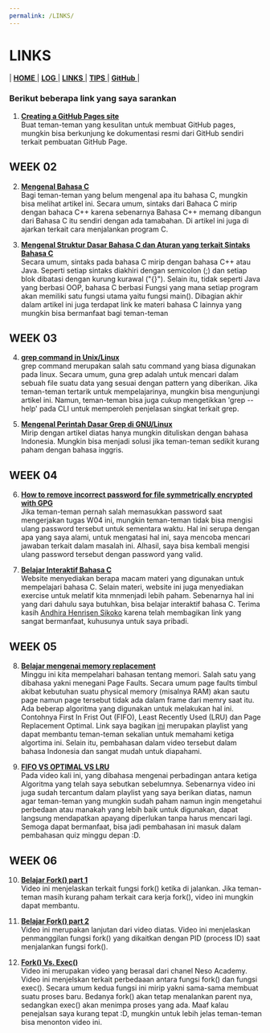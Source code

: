```yaml
---
permalink: /LINKS/
---
```

# LINKS

| [ **HOME** ](index.md) | [ **LOG** ](TXT/MyLog.txt) | [ **LINKS** ]() | [ **TIPS** ](tips.md) | [ **GitHub** ](https://github.com/abdulrahman01uiacid/os212) |

### Berikut beberapa link yang saya sarankan
1. [**Creating a GitHub Pages site**](https://docs.github.com/en/pages/getting-started-with-github-pages/creating-a-github-pages-site)<br>
   Buat teman-teman yang kesulitan untuk membuat GitHub pages, mungkin bisa berkunjung ke dokumentasi resmi dari GitHub sendiri terkait pembuatan GitHub Page.

## WEEK 02
2. [**Mengenal Bahasa C**](https://www.petanikode.com/c-linux/)<br>
   Bagi teman-teman yang belum mengenal apa itu bahasa C, mungkin bisa melihat artikel ini. Secara umum, sintaks dari Bahaca C mirip dengan bahaca C++ karena sebenarnya Bahasa C++ memang dibangun dari Bahasa C itu sendiri dengan ada tamabahan. Di artikel ini juga di ajarkan terkait cara menjalankan program C.

3. [**Mengenal Struktur Dasar Bahasa C dan Aturan yang terkait Sintaks Bahasa C**](https://www.petanikode.com/c-syntak/)<br>
   Secara umum, sintaks pada bahasa C mirip dengan bahasa C++ atau Java. Seperti setiap sintaks diakhiri dengan semicolon (;) dan setiap blok dibatasi dengan kurung kurawal ("{}"). Selain itu, tidak seperti Java yang berbasi OOP, bahasa C berbasi Fungsi yang mana setiap program akan memiliki satu fungsi utama yaitu fungsi main(). Dibagian akhir dalam artikel ini juga terdapat link ke materi bahasa C lainnya   yang mungkin bisa bermanfaat bagi teman-teman

## WEEK 03
4. [**grep command in Unix/Linux**](https://www.geeksforgeeks.org/grep-command-in-unixlinux/)<br>
   grep command merupakan salah satu command yang biasa digunakan pada linux. Secara umum, guna grep adalah untuk mencari dalam sebuah file suatu data yang sesuai dengan pattern yang diberikan. Jika teman-teman tertarik untuk mempelajarinya, mungkin bisa mengunjungi artikel ini. Namun, teman-teman bisa juga cukup mengetikkan 'grep --help' pada CLI  untuk memperoleh penjelasan singkat terkait grep.

5. [**Mengenal Perintah Dasar Grep di GNU/Linux**](https://www.linuxsec.org/2016/10/basic-grep-command.html)<br>
   Mirip dengan artikel diatas hanya mungkin dituliskan dengan bahasa Indonesia. Mungkin bisa menjadi solusi jika teman-teman sedikit kurang paham dengan bahasa inggris.

## WEEK 04
6. [**How to remove incorrect password for file symmetrically encrypted with GPG**](https://superuser.com/questions/1097230/how-to-remove-incorrect-password-for-file-symmetrically-encrypted-with-gpg)<br>
   Jika teman-teman pernah salah memasukkan password saat mengerjakan tugas W04 ini, mungkin teman-teman tidak bisa mengisi ulang password tersebut untuk sementara waktu. Hal ini serupa dengan apa yang saya alami, untuk mengatasi hal ini, saya mencoba mencari jawaban terkait dalam masalah ini. Alhasil, saya bisa kembali mengisi ulang password tersebut dengan password yang valid.

7. [**Belajar Interaktif  Bahasa C**](https://www.learn-c.org/)<br>
   Website menyediakan berapa macam materi yang digunakan untuk mempelajari bahasa C. Selain materi, website ini juga menyediakan exercise untuk melatif kita mnmenjadi lebih paham. Sebenarnya hal ini yang dari dahulu saya butuhkan, bisa belajar interaktif bahasa C. Terima kasih [Andhira Henrisen Sikoko](https://andhi30.github.io/os212/) karena telah membagikan link yang sangat bermanfaat, kuhusunya untuk saya pribadi.

## WEEK 05
8. [**Belajar mengenai memory replacement**](https://www.youtube.com/watch?v=WCky3aQMaPA&list=PL21TusoIkLo8nLC2wdibOhhYwrdXWnulT)<br>
   Minggu ini kita mempelahari bahasan tentang memori. Salah satu yang dibahasa yakni menegani Page Faults. Secara umum page faults timbul akibat kebutuhan suatu physical memory (misalnya RAM) akan sautu page namun page tersebut tidak ada dalam frame dari memry saat itu. Ada beberap algoritma yang digunakan untuk melakukan hal ini. Contohnya First In Frist Out (FIFO), Least Recently Used (LRU) dan Page Replacement Optimal. Link saya bagikan [ini](https://www.youtube.com/watch?v=WCky3aQMaPA&list=PL21TusoIkLo8nLC2wdibOhhYwrdXWnulT) merupakan playlist yang dapat membantu teman-teman sekalian untuk memahami ketiga algortima ini. Selain itu, pembahasan dalam video tersebut dalam bahasa Indonesia dan sangat mudah untuk diapahami.

9. [**FIFO VS OPTIMAL VS LRU**](https://www.youtube.com/watch?v=IHu-8IQ97AQ&list=PL21TusoIkLo8nLC2wdibOhhYwrdXWnulT&index=6)<br>
   Pada video kali ini, yang dibahasa mengenai perbadingan antara ketiga Algoritma yang telah saya sebutkan sebelumnya. Sebenarnya video ini juga sudah tercantum dalam playlist yang saya berikan diatas, namun agar teman-teman yang mungkin sudah paham namun ingin mengetahui perbedaan atau manakah yang lebih baik untuk digunakan, dapat langsung mendapatkan apayang diperlukan tanpa harus mencari lagi. Semoga dapat bermanfaat, bisa jadi pembahasan ini masuk dalam pembahasan quiz minggu depan :D.

## WEEK 06
10. [**Belajar Fork() part 1**](https://www.youtube.com/watch?v=PwxTbksJ2fo)<br>
    Video ini menjelaskan terkait fungsi fork() ketika di jalankan. Jika teman-teman masih kurang paham terkait cara kerja fork(), video ini mungkin dapat membantu.

11. [**Belajar Fork() part 2**](https://www.youtube.com/watch?v=_kUiH8DG-Ao)<br>
    Video ini merupakan lanjutan dari video diatas. Video ini menjelaskan penmanggilan fungsi fork() yang dikaitkan dengan PID (process ID) saat menjalankan fungsi fork().

12. [**Fork() Vs. Exec()**](https://www.youtube.com/watch?v=IFEFVXvjiHY)<br>
    Video ini merupakan video yang berasal dari chanel Neso Academy. Video ini menjelskan terkait perbedaaan antara fungsi fork() dan fungsi exec(). Secara umum kedua fungsi ini mirip yakni sama-sama membuat suatu proses baru. Bedanya fork() akan tetap menalankan parent nya, sedangkan exec() akan menimpa proses yang ada. Maaf kalau penejalsan saya kurang tepat :D, mungkin untuk lebih jelas teman-teman bisa menonton video ini.
